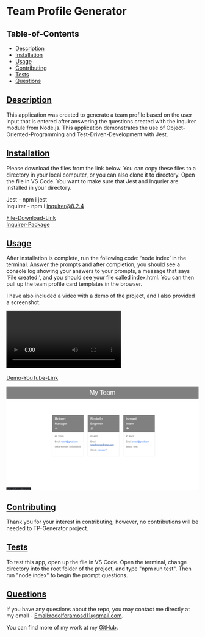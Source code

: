 # Team Profile Generator

## Table-of-Contents

- [Description](#description)
- [Installation](#install)
- [Usage](#usage)
- [Contributing](#contribute)
- [Tests](#tests)
- [Questions](#questions)

## [Description](#table-of-contents)

This application was created to generate a team profile based on the user input that is entered after answering the questions created with the inquirer module from Node.js. This application demonstrates the use of Object-Oriented-Programming and Test-Driven-Development with Jest.

## [Installation](#table-of-contents)

Please download the files from the link below. You can copy these files to a directory in your local computer, or you can also clone it to directory. Open the file in VS Code. You want to make sure that Jest and Inqurier are installed in your directory.

Jest - npm i jest<br>
Inquirer - npm i inquirer@8.2.4

[File-Download-Link](https://github.com/rramosx11/TP-Generator)<br>
[Inquirer-Package](https://www.npmjs.com/package/inquirer)

## [Usage](#table-of-contents)

After installation is complete, run the following code: ‘node index’ in the terminal. Answer the prompts and after completion, you should see a console log showing your answers to your prompts, a message that says ‘File created!’, and you should see your file called index.html. You can then pull up the team profile card templates in the browser.

I have also included a video with a demo of the project, and I also provided a screenshot.

![Demo-Download](https://github.com/rramosx11/TP-Generator/blob/main/assets/Team%20Profile%20Generator.mp4)

[Demo-YouTube-Link](https://youtu.be/TVysZT6kUx8)

![HTML in Browser Screenshot](https://github.com/rramosx11/TP-Generator/blob/main/assets/TP-Generator%20SS.png)

## [Contributing](#table-of-contents)

Thank you for your interest in contributing; however, no contributions will be needed to TP-Generator project.

## [Tests](#table-of-contents)

To test this app, open up the file in VS Code. Open the terminal, change directory into the root folder of the project, and type "npm run test". Then run "node index" to begin the prompt questions.

## [Questions](#table-of-contents)

If you have any questions about the repo, you may contact me directly at my email - [Email:rodolforamosd11@gmail.com](mailto:rodolforamosd11@gmail.com).<br>

You can find more of my work at my [GitHub](https://github.com/rramosx11).
